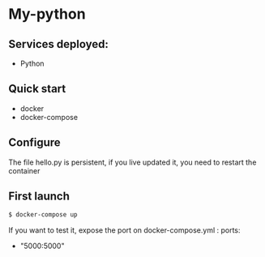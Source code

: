My-python
==============

## Services deployed:

- Python

## Quick start

- docker
- docker-compose

## Configure

The file hello.py is persistent, if you live updated it, you need to restart the container

## First launch

```bash
$ docker-compose up
```
If you want to test it, expose the port on docker-compose.yml :
ports:
  - "5000:5000"

